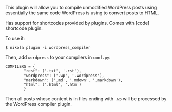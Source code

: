 This plugin will allow you to compile unmodified WordPress posts using essentially the same code WordPress is using to convert posts to HTML.

Has support for shortcodes provided by plugins. Comes with [code] shortcode plugin.

To use it:

```
$ nikola plugin -i wordpress_compiler
```
Then, add `wordpress` to your compilers in `conf.py`:
```
COMPILERS = {
        "rest": ('.txt', '.rst'),
        "wordpress": ('.wp', '.wordpress'),
        "markdown": ('.md', '.mdown', '.markdown'),
        "html": ('.html', '.htm')
        }
```
Then all posts whose content is in files ending with `.wp` will be processed by the WordPress compiler plugin.